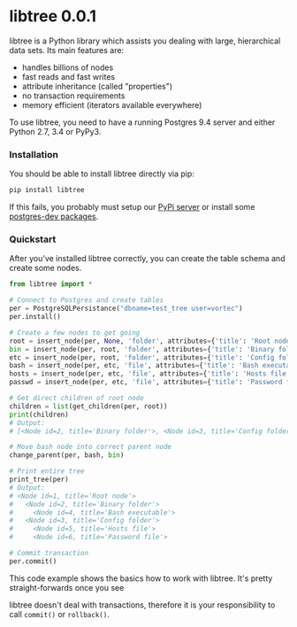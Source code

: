 # libtree 0.0.1

libtree is a Python library which assists you dealing with large, hierarchical data sets. Its main features are:

  - handles billions of nodes
  - fast reads and fast writes
  - attribute inheritance (called "properties")
  - no transaction requirements
  - memory efficient (iterators available everywhere)

To use libtree, you need to have a running Postgres 9.4 server and either Python 2.7, 3.4 or PyPy3.

### Installation
You should be able to install libtree directly via pip:
```sh
pip install libtree
```

If this fails, you probably must setup our [PyPi server](https://www.wiki.local/doku.php?id=dev:ci:pypi) or install some [postgres-dev packages](http://initd.org/psycopg/docs/install.html#installation).

### Quickstart

After you've installed libtree correctly, you can create the table schema and create some nodes.

```py
from libtree import *

# Connect to Postgres and create tables
per = PostgreSQLPersistance("dbname=test_tree user=vortec")
per.install()

# Create a few nodes to get going
root = insert_node(per, None, 'folder', attributes={'title': 'Root node'}, auto_position=False)
bin = insert_node(per, root, 'folder', attributes={'title': 'Binary folder'})
etc = insert_node(per, root, 'folder', attributes={'title': 'Config folder'})
bash = insert_node(per, etc, 'file', attributes={'title': 'Bash executable'})
hosts = insert_node(per, etc, 'file', attributes={'title': 'Hosts file'})
passwd = insert_node(per, etc, 'file', attributes={'title': 'Password file'})

# Get direct children of root node
children = list(get_children(per, root))
print(children)
# Output:
# [<Node id=2, title='Binary folder'>, <Node id=3, title='Config folder'>]

# Move bash node into correct parent node
change_parent(per, bash, bin)

# Print entire tree
print_tree(per)
# Output:
# <Node id=1, title='Root node'>
#   <Node id=2, title='Binary folder'>
#     <Node id=4, title='Bash executable'>
#   <Node id=3, title='Config folder'>
#     <Node id=5, title='Hosts file'>
#     <Node id=6, title='Password file'>

# Commit transaction
per.commit()
```
This code example shows the basics how to work with libtree. It's pretty straight-forwards once you see

libtree doesn't deal with transactions, therefore it is your responsibility to call `commit()` or `rollback()`.
